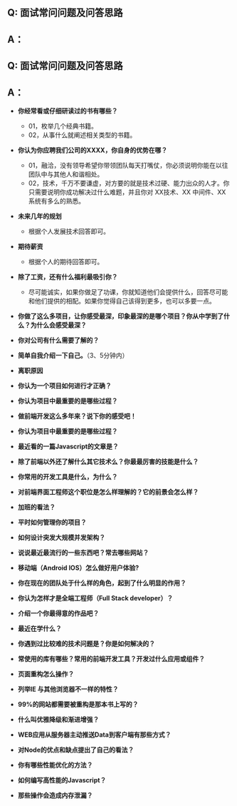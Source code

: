 ## Q: 面试常问问题及问答思路

## A：

## Q: 面试常问问题及问答思路

## A：

- **你经常看或仔细研读过的书有哪些？**
  - 01，枚举几个经典书籍。
  - 02，从事什么就阐述相关类型的书籍。


- **你认为你应聘我们公司的XXXX，你自身的优势在哪？**
  - 01，融洽，没有领导希望你带领团队每天打嘴仗，你必须说明你能在以往团队中与其他人和谐相处。
  - 02，技术，千万不要谦虚，对方要的就是技术过硬、能力出众的人才。你只需要说明你成功解决过什么难题，并且你对 XX技术、XX 中间件、XX 系统有多么的熟悉。




- **未来几年的规划**
  - 根据个人发展技术回答即可。
- **期待薪资**
  - 根据个人的期待回答即可。
- **除了工资，还有什么福利最吸引你？**
  - 尽可能诚实，如果你做足了功课，你就知道他们会提供什么，回答尽可能和他们提供的相配。如果你觉得自己该得到更多，也可以多要一点。
- **你做了这么多项目，让你感受最深，印象最深的是哪个项目？你从中学到了什么？为什么会感受最深？**
- **你对公司有什么需要了解的？**
- **简单自我介绍一下自己。**（3、5分钟内）
- **离职原因**
- **你认为一个项目如何进行才正确？**
- **你认为项目中最重要的是哪些过程？**
- **做前端开发这么多年来？说下你的感受吧！**
- **你认为项目中最重要的是哪些过程？**
- **最近看的一篇Javascript的文章是？**
- **除了前端以外还了解什么其它技术么？你最最厉害的技能是什么？**
- **你常用的开发工具是什么，为什么？**
- **对前端界面工程师这个职位是怎么样理解的？它的前景会怎么样？**
- **加班的看法？**
- **平时如何管理你的项目？**
- **如何设计突发大规模并发架构？**
- **说说最近最流行的一些东西吧？常去哪些网站？**
- **移动端（Android IOS）怎么做好用户体验?**
- **你在现在的团队处于什么样的角色，起到了什么明显的作用？**
- **你认为怎样才是全端工程师（Full Stack developer）？**
- **介绍一个你最得意的作品吧？**
- **最近在学什么？**
- **你遇到过比较难的技术问题是？你是如何解决的？**
- **常使用的库有哪些？常用的前端开发工具？开发过什么应用或组件？**
- **页面重构怎么操作？**
- **列举IE 与其他浏览器不一样的特性？**
- **99%的网站都需要被重构是那本书上写的？**
- **什么叫优雅降级和渐进增强？**
- **WEB应用从服务器主动推送Data到客户端有那些方式？**
- **对Node的优点和缺点提出了自己的看法？**
- **你有哪些性能优化的方法？**
- **如何编写高性能的Javascript？**
- **那些操作会造成内存泄漏？**









